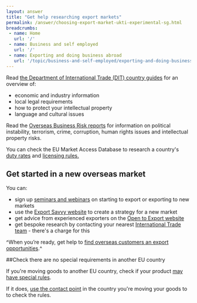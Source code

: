 ```yaml
---
layout: answer
title: "Get help researching export markets"
permalink: /answer/choosing-export-market-ukti-experimental-sg.html
breadcrumbs:
 - name: Home
   url: '/'
 - name: Business and self employed
   url: '/'
 - name: Exporting and doing business abroad
   url: '/topic/business-and-self-employed/exporting-and-doing-business-abroad.html'
---
```


Read [the Department of International Trade (DIT) country guides](https://www.gov.uk/government/collections/exporting-country-guides) for an overview of:

- economic and industry information
- local legal requirements
- how to protect your intellectual property
- language and cultural issues

Read the [Overseas Business Risk reports](https://www.gov.uk/government/collections/overseas-business-risk) for information on political instability, terrorism, crime, corruption, human rights issues and intellectual property risks. 

You can check the EU Market Access Database to research a country's [duty rates](http://madb.europa.eu/madb/datasetPreviewFormIFpubli.htm?datacat_id=IF&from=publi) and [licensing rules.](http://madb.europa.eu/madb/datasetPreviewFormATpubli.htm?datacat_id=AT&from=publi)

## Get started in a new overseas market

You can:

- sign up [seminars and webinars](https://www.events.ukti.gov.uk) on starting to export or exporting to new markets
- use the [Export Savvy website](https://www.exportsavvy.co.uk/plan/create-your-plan) to create a strategy for a new market
- get advice from experienced exporters on the [Open to Export website](http://opentoexport.com/ask-the-experts/latest-questions/) 
- get bespoke research by contacting your nearest [International Trade team](https://www.contactus.trade.gov.uk/office-finder) - there's a charge for this

^When you’re ready, get help to [find overseas customers an export opportunities](/start/find-overseas-business-opportunities-experimental-sg.html).^

##Check there are no special requirements in another EU country

If you're moving goods to another EU country, check if your product [may have special rules](https://ec.europa.eu/growth/single-market/goods/free-movement-sectors/mutual-recognition/products-list_en).

If it does, [use the contact point](https://ec.europa.eu/growth/single-market/goods/free-movement-sectors/mutual-recognition/contacts-list_en) in the country you're moving your goods to to check the rules.
